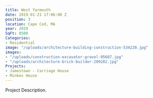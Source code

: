 ```yaml
---
title: West Yarmouth
date: 2019-01-21 17:06:00 Z
position: 3
location: Cape Cod, MA
year: 2019
SqFt: 8500
Categories:
- Residential
image: "/uploads/architecture-building-construction-534220.jpg"
images:
- "/uploads/construction-excavator-gravel-95687.jpg"
- "/uploads/architecture-brick-builder-209282.jpg"
Projects:
- Jamestown - Carriage House
- Minkes House
---
```


Project Description.